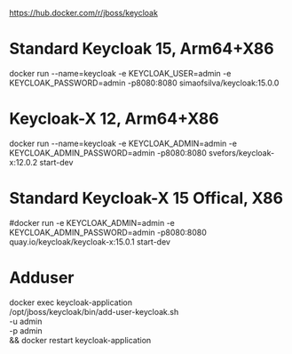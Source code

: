 https://hub.docker.com/r/jboss/keycloak

# Standard Keycloak 15, Arm64+X86
docker run --name=keycloak -e KEYCLOAK_USER=admin -e KEYCLOAK_PASSWORD=admin -p8080:8080 simaofsilva/keycloak:15.0.0

# Keycloak-X 12, Arm64+X86
docker run --name=keycloak -e KEYCLOAK_ADMIN=admin -e KEYCLOAK_ADMIN_PASSWORD=admin -p8080:8080 svefors/keycloak-x:12.0.2 start-dev

# Standard Keycloak-X 15 Offical, X86
#docker run -e KEYCLOAK_ADMIN=admin -e KEYCLOAK_ADMIN_PASSWORD=admin -p8080:8080 quay.io/keycloak/keycloak-x:15.0.1 start-dev

# Adduser 
docker exec keycloak-application \
/opt/jboss/keycloak/bin/add-user-keycloak.sh \
-u admin \
-p admin \
&& docker restart keycloak-application